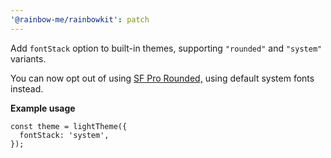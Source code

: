 ```yaml
---
'@rainbow-me/rainbowkit': patch
---
```


Add `fontStack` option to built-in themes, supporting `"rounded"` and `"system"` variants.

You can now opt out of using [SF Pro Rounded,](https://developer.apple.com/fonts) using default system fonts instead.

**Example usage**

```tsx
const theme = lightTheme({
  fontStack: 'system',
});
```

